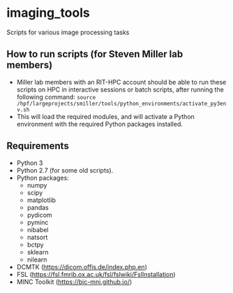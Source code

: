 # imaging_tools
Scripts for various image processing tasks

## How to run scripts (for Steven Miller lab members)
* Miller lab members with an RIT-HPC account should be able to run these scripts on HPC in interactive sessions or batch scripts, after running the following command:
```source /hpf/largeprojects/smiller/tools/python_environments/activate_py3env.sh```
* This will load the required modules, and will activate a Python environment with the required Python packages installed.

## Requirements
* Python 3
* Python 2.7 (for some old scripts).
* Python packages:
  * numpy
  * scipy
  * matplotlib
  * pandas
  * pydicom
  * pyminc
  * nibabel
  * natsort
  * bctpy
  * sklearn
  * nilearn
* DCMTK (https://dicom.offis.de/index.php.en)
* FSL (https://fsl.fmrib.ox.ac.uk/fsl/fslwiki/FslInstallation)
* MINC Toolkit (https://bic-mni.github.io/)





